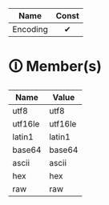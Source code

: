 | Name       | Const                        |
|------------|:----------------------------:|
| Encoding | ✔ |

# &#128712; Member(s)

| Name         | Value         |
|--------------|---------------|
| utf8 | utf8 |
| utf16le | utf16le |
| latin1 | latin1 |
| base64 | base64 |
| ascii | ascii |
| hex | hex |
| raw | raw |